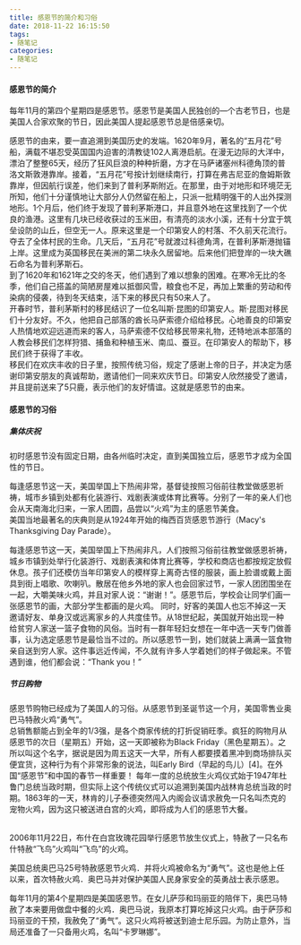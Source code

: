 ```yaml
---
title: 感恩节的简介和习俗
date: 2018-11-22 16:15:50
tags:
- 随笔记
categories:
- 随笔记
---
```


#### 感恩节的简介

每年11月的第四个星期四是感恩节。感恩节是美国人民独创的—个古老节日，也是美国人合家欢聚的节日，因此美国人提起感恩节总是倍感亲切。

感恩节的由来，要一直追溯到美国历史的发端。1620年9月，著名的“五月花”号船，满载不堪忍受英国国内迫害的清教徒102人离港启航。在漫无边际的大洋中，漂泊了整整65天，经历了狂风巨浪的种种折磨，方才在马萨诸塞州科德角顶的普洛文斯敦港靠岸。接着，“五月花”号按计划继续南行，打算在弗吉尼亚的詹姆斯敦靠岸，但因航行误差，他们来到了普利茅斯附近。在那里，由于对地形和环境茫无所知，他们十分谨慎地让大部分人仍然留在船上，只派一批精明强干的人出外探测地形。1个月后，他们终于发现了普利茅斯港口，并且意外地在这里找到了一个优良的渔港。这里有几块已经收获过的玉米田，有清亮的淡水小溪，还有十分宜于筑垒设防的山丘，但空无一人。原来这里是一个印第安人的村落、不久前天花流行。夺去了全体村民的生命。几天后，“五月花”号就渡过科德角湾，在普利茅斯港抛锚上岸。这里成为英国移民在美洲的第二块永久居留地。后来他们把登岸的一块大礁石命名为普利茅斯石。
​	
到了1620年和1621年之交的冬天，他们遇到了难以想象的困难。在寒冷无比的冬季，他们自己搭盖的简陋房屋难以抵御风雪，粮食也不足，再加上繁重的劳动和传染病的侵袭，待到冬天结束，活下来的移民只有50来人了。
​	
开春时节，普利茅斯村的移民结识了一位名叫斯·昆图的印第安人。斯·昆图对移民们十分友好。不久，他把自己部落的酋长马萨索德介绍给移民。心地善良的印第安人热情地欢迎远道而来的客人，马萨索德不仅给移民带来礼物，还特地派本部落的人教会移民们怎样狩猎、捕鱼和种植玉米、南瓜、蚕豆。在印第安人的帮助下，移民们终于获得了丰收。
​	
移民们在欢庆丰收的日子里，按照传统习俗，规定了感谢上帝的日子，并决定为感谢印第安朋友的真诚帮助，邀请他们一同来欢庆节日。印第安人欣然接受了邀请，并且提前送来了5只鹿，表示他们的友好情谊。这就是感恩节的由来。

<!--more-->

#### 感恩节的习俗

##### 集体庆祝

初时感恩节没有固定日期，由各州临时决定，直到美国独立后，感恩节才成为全国性的节日。 　

每逢感恩节这一天，美国举国上下热闹非常，基督徒按照习俗前往教堂做感恩祈祷，城市乡镇到处都有化装游行、戏剧表演或体育比赛等。分别了一年的亲人们也会从天南海北归来，一家人团圆，品尝以“火鸡”为主的感恩节美食。　
​	
美国当地最著名的庆典则是从1924年开始的梅西百货感恩节游行（Macy's Thanksgiving Day Parade）。 　

每逢感恩节这一天，美国举国上下热闹非凡，人们按照习俗前往教堂做感恩祈祷，城乡市镇到处举行化装游行、戏剧表演和体育比赛等，学校和商店也都按规定放假休息。孩子们还模仿当年印第安人的模样穿上离奇古怪的服装，画上脸谱或戴上面具到街上唱歌、吹喇叭。散居在他乡外地的家人也会回家过节，一家人团团围坐在一起，大嚼美味火鸡，并且对家人说：“谢谢！”。感恩节后，学校会让同学们画一张感恩节的画，大部分学生都画的是火鸡。 同时，好客的美国人也忘不掉这一天邀请好友、单身汉或远离家乡的人共度佳节。从18世纪起，美国就开始出现一种给贫穷人家送一篮子食物的风俗。当时有一群年轻妇女想在一年中选一天专门做善事，认为选定感恩节是最恰当不过的。所以感恩节一到，她们就装上满满一篮食物亲自送到穷人家。这件事远近传闻，不久就有许多人学着她们的样子做起来。不管遇到谁，他们都会说：“Thank you！”

##### 节日购物

感恩节购物已经成为了美国人的习俗。从感恩节到圣诞节这一个月，美国零售业奥巴马特赦火鸡“勇气”。
​	
总销售额能占到全年的1/3强，是各个商家传统的打折促销旺季。疯狂的购物月从感恩节的次日（星期五）开始，这一天即被称为Black Friday（黑色星期五）。之所以叫这个名字，据说是因为周五这天一大早，所有人都要摸着黑冲到商场排队买便宜货，这种行为有个非常形象的说法，叫Early Bird（早起的鸟儿）[4]。在外国“感恩节”和中国的春节一样重要！ 每年一度的总统放生火鸡仪式始于1947年杜鲁门总统当政时期，但实际上这个传统仪式可以追溯到美国内战林肯总统当政的时期。1863年的一天，林肯的儿子泰德突然闯入内阁会议请求赦免一只名叫杰克的宠物火鸡，因为这只被送进白宫的火鸡，即将成为人们的感恩节大餐。

​	
2006年11月22日，布什在白宫玫瑰花园举行感恩节放生仪式上，特赦了一只名布什特赦“飞鸟”火鸡叫“飞鸟”的火鸡。 

美国总统奥巴马25号特赦感恩节火鸡．并将火鸡被命名为“勇气”。这也是他上任以来，首次特赦火鸡．奥巴马并对保护美国人民身家安全的英勇战士表示感恩。

每年11月的第4个星期四是美国感恩节。在女儿萨莎和玛丽亚的陪伴下，奥巴马特赦了本来要用做盘中餐的火鸡．奥巴马说，我原本打算吃掉这只火鸡。由于萨莎和玛丽亚的干预，我赦免了“勇气”。这只火鸡将被送到迪士尼乐园。为防止意外，当局还准备了一只备用火鸡，名叫“卡罗琳娜”。